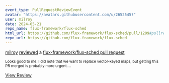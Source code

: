 ```yaml
---
event_type: PullRequestReviewEvent
avatar: "https://avatars.githubusercontent.com/u/2652545?"
user: milroy
date: 2024-05-21
repo_name: flux-framework/flux-sched
html_url: https://github.com/flux-framework/flux-sched/pull/1209#pullrequestreview-2067299266
repo_url: https://github.com/flux-framework/flux-sched
---
```


<a href='https://github.com/milroy' target='_blank'>milroy</a> <a href='https://github.com/flux-framework/flux-sched/pull/1209#pullrequestreview-2067299266' target='_blank'>reviewed</a> a <a href='https://github.com/flux-framework/flux-sched/pull/1209' target='_blank'>flux-framework/flux-sched pull request</a>

<small>Looks good to me. I did note that we want to replace vector-keyed maps, but getting this PR merged is probably more urgent....</small>

<a href='https://github.com/flux-framework/flux-sched/pull/1209#pullrequestreview-2067299266' target='_blank'>View Review</a>